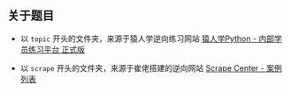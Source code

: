 ## 关于题目

- 以 `topic` 开头的文件夹，来源于猿人学逆向练习网站 [猿人学Python - 内部学员练习平台 正式版](https://www.python-spider.com/challenge/)

- 以 `scrape` 开头的文件夹，来源于崔佬搭建的逆向网站 [Scrape Center - 案例列表](https://scrape.center/)
